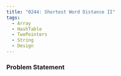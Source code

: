 ```yaml
---
title: "0244: Shortest Word Distance II"
tags:
  - Array
  - HashTable
  - TwoPointers
  - String
  - Design
---
```

### Problem Statement


